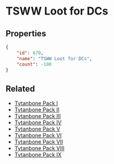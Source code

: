 # TSWW Loot for DCs

<no description available>

## Properties

```json
{
    "id": 670,
    "name": "TSWW Loot for DCs",
    "count": -100
}
```

## Related

- [Tytanbone Pack I](../items/19694-tytanbone-pack-i.md)
- [Tytanbone Pack II](../items/19695-tytanbone-pack-ii.md)
- [Tytanbone Pack III](../items/19696-tytanbone-pack-iii.md)
- [Tytanbone Pack IV](../items/19697-tytanbone-pack-iv.md)
- [Tytanbone Pack V](../items/19698-tytanbone-pack-v.md)
- [Tytanbone Pack VI](../items/19699-tytanbone-pack-vi.md)
- [Tytanbone Pack VII](../items/19700-tytanbone-pack-vii.md)
- [Tytanbone Pack VIII](../items/19701-tytanbone-pack-viii.md)
- [Tytanbone Pack IX](../items/19702-tytanbone-pack-ix.md)

